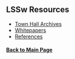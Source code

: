 ## LSSw Resources

- [Town Hall Archives](TownHallArchives/TownHallArchiveList.md)
- [Whitepapers](WhitePapers/WhitePaperList.md)
- [References](References/ReferenceList.md)


#### [Back to Main Page](index.md)
